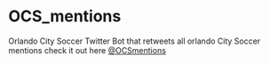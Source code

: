 # OCS_mentions
Orlando City Soccer Twitter Bot that retweets all orlando City Soccer mentions 
check it out here [@OCSmentions](https://twitter.com/OCSmentions)